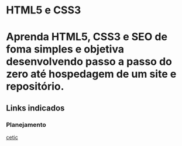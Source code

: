 # HTML5 e CSS3
# Aprenda HTML5, CSS3 e SEO de foma simples e objetiva desenvolvendo passo a passo do zero até hospedagem de um site e repositório.
## Links indicados
### Planejamento
[cetic](cetic.com.br)
